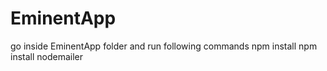 # EminentApp

go inside EminentApp folder and run following commands
npm install
npm install nodemailer
